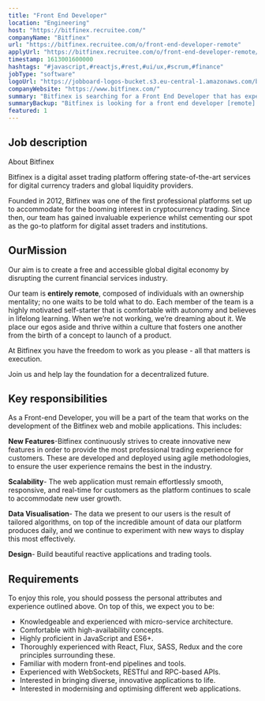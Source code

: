 ```yaml
---
title: "Front End Developer"
location: "Engineering"
host: "https://bitfinex.recruitee.com/"
companyName: "Bitfinex"
url: "https://bitfinex.recruitee.com/o/front-end-developer-remote"
applyUrl: "https://bitfinex.recruitee.com/o/front-end-developer-remote/c/new"
timestamp: 1613001600000
hashtags: "#javascript,#reactjs,#rest,#ui/ux,#scrum,#finance"
jobType: "software"
logoUrl: "https://jobboard-logos-bucket.s3.eu-central-1.amazonaws.com/bitfinex"
companyWebsite: "https://www.bitfinex.com/"
summary: "Bitfinex is searching for a Front End Developer that has experience with React, Flux, SASS, Redux and the core principles surrounding these."
summaryBackup: "Bitfinex is looking for a front end developer [remote] that has experience in: #javascript, #reactjs, #ui/ux."
featured: 1
---
```


## Job description

About Bitfinex

Bitfinex is a digital asset trading platform offering state-of-the-art services for digital currency traders and global liquidity providers.

Founded in 2012, Bitfinex was one of the first professional platforms set up to accommodate for the booming interest in cryptocurrency trading. Since then, our team has gained invaluable experience whilst cementing our spot as the go-to platform for digital asset traders and institutions.

## OurMission

Our aim is to create a free and accessible global digital economy by disrupting the current financial services industry.

Our team is **entirely remote**, composed of individuals with an ownership mentality; no one waits to be told what to do. Each member of the team is a highly motivated self-starter that is comfortable with autonomy and believes in lifelong learning. When we’re not working, we’re dreaming about it. We place our egos aside and thrive within a culture that fosters one another from the birth of a concept to launch of a product.

At Bitfinex you have the freedom to work as you please - all that matters is execution.

Join us and help lay the foundation for a decentralized future.

## Key responsibilities

As a Front-end Developer, you will be a part of the team that works on the development of the Bitfinex web and mobile applications. This includes:

**New Features**\-Bitfinex continuously strives to create innovative new features in order to provide the most professional trading experience for customers. These are developed and deployed using agile methodologies, to ensure the user experience remains the best in the industry.

**Scalability**\- The web application must remain effortlessly smooth, responsive, and real-time for customers as the platform continues to scale to accommodate new user growth.

**Data Visualisation**\- The data we present to our users is the result of tailored algorithms, on top of the incredible amount of data our platform produces daily, and we continue to experiment with new ways to display this most effectively.

**Design**\- Build beautiful reactive applications and trading tools.

## Requirements

To enjoy this role, you should possess the personal attributes and experience outlined above. On top of this, we expect you to be:

*   Knowledgeable and experienced with micro-service architecture.
*   Comfortable with high-availability concepts.
*   Highly proficient in JavaScript and ES6+.
*   Thoroughly experienced with React, Flux, SASS, Redux and the core principles surrounding these.
*   Familiar with modern front-end pipelines and tools.
*   Experienced with WebSockets, RESTful and RPC-based APIs.
*   Interested in bringing diverse, innovative applications to life.
*   Interested in modernising and optimising different web applications.
